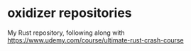 # oxidizer repositories
My Rust repository, following along with https://www.udemy.com/course/ultimate-rust-crash-course
